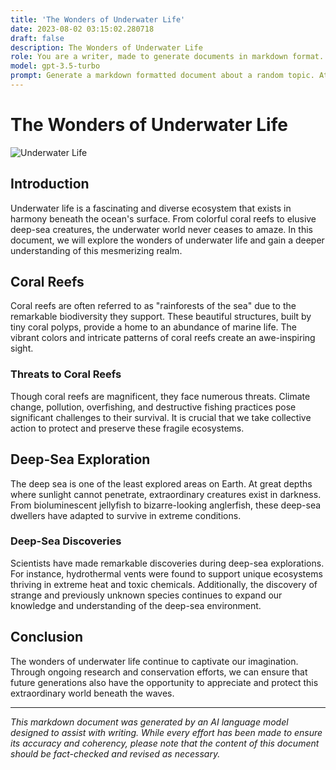 ```yaml
---
title: 'The Wonders of Underwater Life'
date: 2023-08-02 03:15:02.280718
draft: false
description: The Wonders of Underwater Life
role: You are a writer, made to generate documents in markdown format. It is very important that all of the documents you generate are in valid markdown format.
model: gpt-3.5-turbo
prompt: Generate a markdown formatted document about a random topic. At the bottom, include a disclaimer explaining that the document was generated by you. The first line of the document should be the title. Make sure that the entire document is in proper markdown format, using a mix of various tags to make the document visually appealing.
---
```


# The Wonders of Underwater Life

![Underwater Life](https://www.example.com/underwater.jpg)

## Introduction

Underwater life is a fascinating and diverse ecosystem that exists in harmony beneath the ocean's surface. From colorful coral reefs to elusive deep-sea creatures, the underwater world never ceases to amaze. In this document, we will explore the wonders of underwater life and gain a deeper understanding of this mesmerizing realm.

## Coral Reefs

Coral reefs are often referred to as "rainforests of the sea" due to the remarkable biodiversity they support. These beautiful structures, built by tiny coral polyps, provide a home to an abundance of marine life. The vibrant colors and intricate patterns of coral reefs create an awe-inspiring sight.

### Threats to Coral Reefs

Though coral reefs are magnificent, they face numerous threats. Climate change, pollution, overfishing, and destructive fishing practices pose significant challenges to their survival. It is crucial that we take collective action to protect and preserve these fragile ecosystems.

## Deep-Sea Exploration

The deep sea is one of the least explored areas on Earth. At great depths where sunlight cannot penetrate, extraordinary creatures exist in darkness. From bioluminescent jellyfish to bizarre-looking anglerfish, these deep-sea dwellers have adapted to survive in extreme conditions.

### Deep-Sea Discoveries

Scientists have made remarkable discoveries during deep-sea explorations. For instance, hydrothermal vents were found to support unique ecosystems thriving in extreme heat and toxic chemicals. Additionally, the discovery of strange and previously unknown species continues to expand our knowledge and understanding of the deep-sea environment.

## Conclusion

The wonders of underwater life continue to captivate our imagination. Through ongoing research and conservation efforts, we can ensure that future generations also have the opportunity to appreciate and protect this extraordinary world beneath the waves.

---

*This markdown document was generated by an AI language model designed to assist with writing. While every effort has been made to ensure its accuracy and coherency, please note that the content of this document should be fact-checked and revised as necessary.*